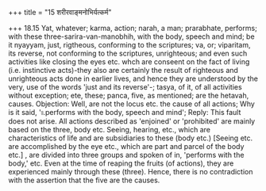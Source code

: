 +++
title = "15 शरीरवाङ्मनोभिर्यत्कर्म"

+++
18.15 Yat, whatever; karma, action; narah, a man; prarabhate, performs;
with these three-sarira-van-manobhih, with the body, speech and mind; be
it nyayyam, just, rigtheous, conforming to the scriptures; va, or;
viparitam, its reverse, not conforming to the scriptures, unrighteous;
and even such activities like closing the eyes etc. whch are conseent on
the fact of living (i.e. instinctive acts)-they also are certainly the
result of righteous and unrighteous acts done in earlier lives, and
hence they are understood by the very, use of the words 'just and its
reverse'-; tasya, of it, of all activities without exception; ete,
these; panca, five, as mentioned; are the hetavah, causes. Objection:
Well, are not the locus etc. the cause of all actions; Why is it said,
'৷৷.performs with the body, speech and mind'; Reply: This fault does not
arise. All actions described as 'enjoined' or 'prohibited' are mainly
based on the three, body etc. Seeing, hearing, etc., which are
characteristics of life and are subsidiaries to these (body etc.)
\[Seeing etc. are accomplished by the eye etc., which are part and
parcel of the body etc.\] , are divided into three groups and spoken of
in, 'performs with the body,' etc. Even at the time of reaping the
fruits (of actions), they are experienced mainly through these (three).
Hence, there is no contradiction with the assertion that the five are
the causes.
